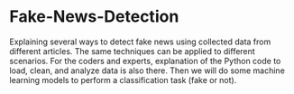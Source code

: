 # Fake-News-Detection
Explaining several ways to detect fake news using collected data from different articles. The same techniques can be applied to different scenarios. For the coders and experts, explanation of the Python code to load, clean, and analyze data is also there. Then we will do some machine learning models to perform a classification task (fake or not).
